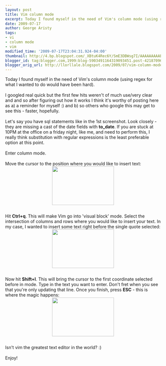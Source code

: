 ```yaml
---
layout: post
title: Vim column mode
excerpt: Today I found myself in the need of Vim's column mode (using regex for what I wanted to do would have been hard).
date: 2009-07-17
author: George Aristy
tags:
- vi
- column mode
- vim
modified_time: '2009-07-17T23:04:31.924-04:00'
thumbnail: http://4.bp.blogspot.com/_XBtuK4Rec6Y/SmE3DBWsg7I/AAAAAAAAAEo/-qOt2Dg1Jko/s72-c/vim_col_mode.PNG
blogger_id: tag:blogger.com,1999:blog-5903491164319093451.post-4218709634257929585
blogger_orig_url: http://llorllale.blogspot.com/2009/07/vim-column-mode.html
---
```


Today I found myself in the need of Vim's column mode (using regex for what I wanted to do would have been hard).<br /><br />I googled real quick but the first few hits weren't of much use/very clear and and so after figuring out how it works I think it's worthy of posting here as a) a reminder for myself :) and b) so others who google this may get to see this - faster, hopefully.<br /><br />Let's say you have sql statements like in the 1st screenshot. Look closely - they are missing a cast of the date fields with <span style="font-weight: bold;">to_date</span>. If you are stuck at 10PM at the office on a friday night, like me, and need to perform this, I really think substitution with regular expressions is the least preferable option at this point.<br /><br />Enter column mode.<br /><br />Move the cursor to the position where you would like to insert text:<br /><a onblur="try {parent.deselectBloggerImageGracefully();} catch(e) {}" href="http://4.bp.blogspot.com/_XBtuK4Rec6Y/SmE3DBWsg7I/AAAAAAAAAEo/-qOt2Dg1Jko/s1600-h/vim_col_mode.PNG"><img style="margin: 0px auto 10px; display: block; text-align: center; cursor: pointer; width: 200px; height: 125px;" src="http://4.bp.blogspot.com/_XBtuK4Rec6Y/SmE3DBWsg7I/AAAAAAAAAEo/-qOt2Dg1Jko/s200/vim_col_mode.PNG" alt="" id="BLOGGER_PHOTO_ID_5359625556590363570" border="0" /></a><br />Hit <span style="font-weight: bold;">Ctrl+q</span>. This will make Vim go into 'visual block' mode. Select the intersection of columns and rows where you would like to insert your text. In my case, I wanted to insert some text right before the single quote selected:<br /><a onblur="try {parent.deselectBloggerImageGracefully();} catch(e) {}" href="http://3.bp.blogspot.com/_XBtuK4Rec6Y/SmE4DiA5iYI/AAAAAAAAAEw/faGQZpG5CZ4/s1600-h/vim_col_mode2.PNG"><img style="margin: 0px auto 10px; display: block; text-align: center; cursor: pointer; width: 200px; height: 125px;" src="http://3.bp.blogspot.com/_XBtuK4Rec6Y/SmE4DiA5iYI/AAAAAAAAAEw/faGQZpG5CZ4/s200/vim_col_mode2.PNG" alt="" id="BLOGGER_PHOTO_ID_5359626664868940162" border="0" /></a><br />Now hit <span style="font-weight: bold;">Shift+I</span>. This will bring the cursor to the first coordinate selected before in  mode. Type in the text you want to enter. Don't fret when you see that you're only updating that line. Once you finish, press <span style="font-weight: bold;">ESC</span> - this is where the magic happens:<br /><a onblur="try {parent.deselectBloggerImageGracefully();} catch(e) {}" href="http://2.bp.blogspot.com/_XBtuK4Rec6Y/SmE4_I82UJI/AAAAAAAAAE4/hOuXzWUoG_s/s1600-h/vim_col_mode4.PNG"><img style="margin: 0px auto 10px; display: block; text-align: center; cursor: pointer; width: 200px; height: 125px;" src="http://2.bp.blogspot.com/_XBtuK4Rec6Y/SmE4_I82UJI/AAAAAAAAAE4/hOuXzWUoG_s/s200/vim_col_mode4.PNG" alt="" id="BLOGGER_PHOTO_ID_5359627688933216402" border="0" /></a><br />Isn't vim the greatest text editor in the world? :)<br /><br />Enjoy!
